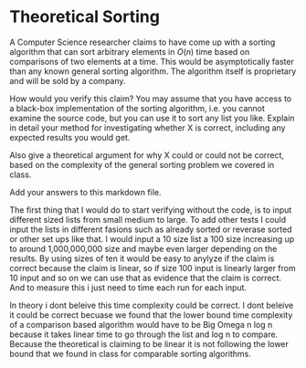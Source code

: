 # Theoretical Sorting

A Computer Science researcher claims to have come up with a sorting algorithm
that can sort arbitrary elements in $O(n)$ time based on comparisons of two
elements at a time. This would be asymptotically faster than any known general
sorting algorithm. The algorithm itself is proprietary and will be sold by a
company.

How would you verify this claim? You may assume that you have access to a
black-box implementation of the sorting algorithm, i.e. you cannot examine the
source code, but you can use it to sort any list you like. Explain in detail
your method for investigating whether X is correct, including any expected
results you would get.

Also give a theoretical argument for why X could or could not be correct, based
on the complexity of the general sorting problem we covered in class.

Add your answers to this markdown file.

The first thing that I would do to start verifying without the code, is to input different sized lists from small medium to large. To add other tests I could input the lists in different fasions such as already sorted or reverase sorted or other set ups like that. I would input a 10 size list a 100 size increasing up to around 1,000,000,000 size and maybe even larger depending on the results. By using sizes of ten it would be easy to anylyze if the claim is correct because the claim is linear, so if size 100 input is linearly larger from 10 input and so on we can use that as evidence that the claim is correct. And to measure this i just need to time each run for each input.

In theory i dont beleive this time complexity could be correct. I dont beleive it could be correct becuase we found that the lower bound time complexity of a comparison based algorithm would have to be Big Omega n log n because it takes linear time to go through the list and log n to compare. Because the theoretical is claiming to be linear it is not following the lower bound that we found in class for comparable sorting algorithms.
